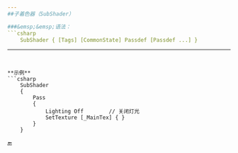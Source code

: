 ```yaml
---
##子着色器（SubShader）

###&emsp;&emsp;语法：
```csharp
    SubShader { [Tags] [CommonState] Passdef [Passdef ...] }
```
---
```


**示例**
```csharp
    SubShader
    {
        Pass 
        {
            Lighting Off        // 关闭灯光
            SetTexture [_MainTex] { }
        }
    }
```



🔚



















